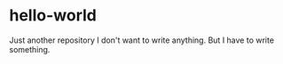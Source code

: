 # hello-world
Just another repository
I don't want to write anything.
But I have to write something.
